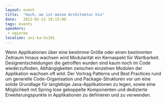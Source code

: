 ```yaml
---
layout: event
title:  "Huch, wo ist meine Architektur hin"
date:   2012-02-22 19:15:00
tags: events
speakers:
 - ogierke
location: uni-ka-hs101
---
```


Wenn Applikationen über eine bestimme Größe oder einen bestimmten Zeitraum hinaus wachsen wird Modularität ein Kernaspekt für Wartbarkeit. Designentscheidungen die getroffen wurden sind kaum noch im Code wiederzufinden, Abhängigkeiten zwischen einzelnen Modulen der Applikation wachsen oft wild. Der Vortrag Patterns und Best Practices rund um generelle Code-Organisation und Package-Strukturen vor um eine solide Grundlage für langlebige Java-Applikationen zu legen, sowie eine Möglichkeit mit Spring lose gekoppelte Komponenten und dedizierte Erweiterungspunkte in Applikationen zu definieren und zu verwenden.